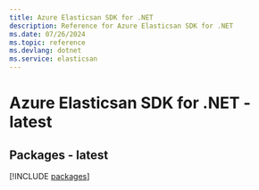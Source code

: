 ```yaml
---
title: Azure Elasticsan SDK for .NET
description: Reference for Azure Elasticsan SDK for .NET
ms.date: 07/26/2024
ms.topic: reference
ms.devlang: dotnet
ms.service: elasticsan
---
```

# Azure Elasticsan SDK for .NET - latest
## Packages - latest
[!INCLUDE [packages](elasticsan-index.md)]